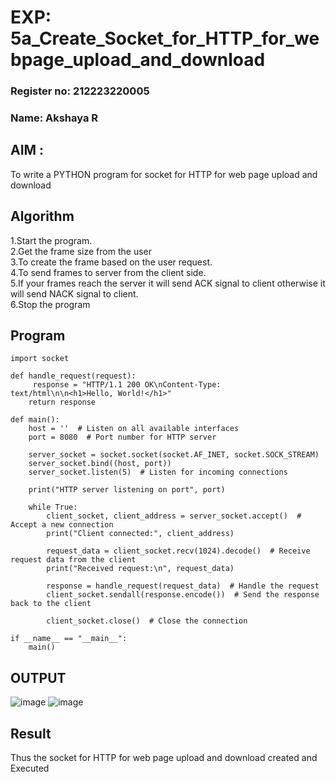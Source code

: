 # EXP: 5a_Create_Socket_for_HTTP_for_webpage_upload_and_download
### Register no: 212223220005
### Name: Akshaya R
## AIM :
To write a PYTHON program for socket for HTTP for web page upload and download
## Algorithm

1.Start the program.
<BR>
2.Get the frame size from the user
<BR>
3.To create the frame based on the user request.
<BR>
4.To send frames to server from the client side.
<BR>
5.If your frames reach the server it will send ACK signal to client otherwise it will send NACK signal to client.
<BR>
6.Stop the program
<BR>
## Program 
```
import socket

def handle_request(request):
     response = "HTTP/1.1 200 OK\nContent-Type: text/html\n\n<h1>Hello, World!</h1>"
    return response

def main():
    host = ''  # Listen on all available interfaces
    port = 8080  # Port number for HTTP server

    server_socket = socket.socket(socket.AF_INET, socket.SOCK_STREAM)
    server_socket.bind((host, port))
    server_socket.listen(5)  # Listen for incoming connections

    print("HTTP server listening on port", port)

    while True:
        client_socket, client_address = server_socket.accept()  # Accept a new connection
        print("Client connected:", client_address)

        request_data = client_socket.recv(1024).decode()  # Receive request data from the client
        print("Received request:\n", request_data)

        response = handle_request(request_data)  # Handle the request
        client_socket.sendall(response.encode())  # Send the response back to the client

        client_socket.close()  # Close the connection

if __name__ == "__main__":
    main()
```

## OUTPUT
![image](https://github.com/22008837/5a_Create_Socket_for_HTTP_for_webpage_upload_and_download/assets/120194155/77d1f032-4921-44bd-b328-4c65b538dcd6)
![image](https://github.com/22008837/5a_Create_Socket_for_HTTP_for_webpage_upload_and_download/assets/120194155/caa3ff02-9093-459d-97d4-d16f659101b9)

## Result
Thus the socket for HTTP for web page upload and download created and Executed
